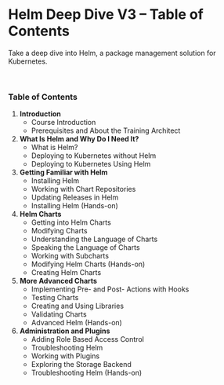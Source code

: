 # Helm Deep Dive V3 – Table of Contents
Take a deep dive into Helm, a package management solution for Kubernetes.

<br>

### Table of Contents
1. **Introduction**
    - Course Introduction
    - Prerequisites and About the Training Architect
2. **What Is Helm and Why Do I Need It?**
    - What is Helm?
    - Deploying to Kubernetes without Helm
    - Deploying to Kubernetes Using Helm
3. **Getting Familiar with Helm**
    - Installing Helm
    - Working with Chart Repositories
    - Updating Releases in Helm
    - Installing Helm (Hands-on)
4. **Helm Charts**
    - Getting into Helm Charts
    - Modifying Charts
    - Understanding the Language of Charts
    - Speaking the Language of Charts
    - Working with Subcharts
    - Modifying Helm Charts (Hands-on)
    - Creating Helm Charts
5. **More Advanced Charts**
    - Implementing Pre- and Post- Actions with Hooks
    - Testing Charts
    - Creating and Using Libraries
    - Validating Charts
    - Advanced Helm (Hands-on)
6. **Administration and Plugins**
    - Adding Role Based Access Control
    - Troubleshooting Helm
    - Working with Plugins
    - Exploring the Storage Backend
    - Troubleshooting Helm (Hands-on)


<br><br><br>

